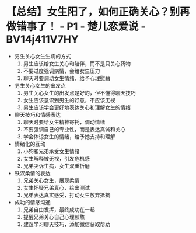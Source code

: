 # 【总结】女生阳了，如何正确关心？别再做错事了！ - P1 - 楚儿恋爱说 - BV14j411V7HY

-   男生关心女生生病的方式
    1.  男生应该给女生关心和陪伴，而不是只关心药物
    2.  不要过度强调病情，会给女生压力
    3.  聊天时要调动女生情绪，给予心理慰藉
-   男生关心女生的出发点
    1.  男生关心女生的出发点是好的，但不懂得聊天技巧
    2.  女生应该意识到男生的好意，不应该无视
    3.  男生应该学会更好地表达关心和理解女生的情绪
-   聊天技巧和情感表达
    1.  聊天时要给女生精神寄托，调动情绪
    2.  不要强调自己的专业性，而是表达真诚和关心
    3.  学会体谅女生的情绪，给予她支持和理解
-   情绪化的互动
    1.  小狗和兄弟承受女生情绪
    2.  女生解释被无视，引发危机感
    3.  兄弟哭诉生病，女生双重折磨
-   铁汉柔情的表达
    1.  兄弟关心女生，展现柔情
    2.  女生怀疑兄弟真心，给出测试
    3.  兄弟表达真实感受，打动女生放弃抵抗
-   成功的情感沟通
    1.  兄弟自由发挥，最终成功在一起
    2.  提醒兄弟关心自己心理煎熬
    3.  建议学习聊天技巧，添加微信获取帮助